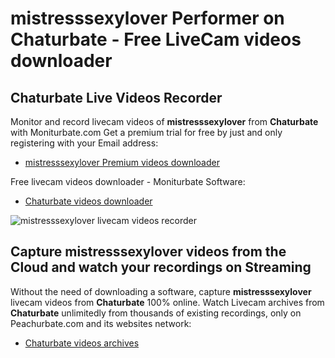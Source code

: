 # mistresssexylover Performer on Chaturbate - Free LiveCam videos downloader

## Chaturbate Live Videos Recorder

Monitor and record livecam videos of **mistresssexylover** from **Chaturbate** with Moniturbate.com
Get a premium trial for free by just and only registering with your Email address:
* [mistresssexylover Premium videos downloader](https://moniturbate.com/request-demo-licence-key.html)

Free livecam videos downloader - Moniturbate Software:
* [Chaturbate videos downloader](https://moniturbate.com/moniturbate-download-software.html)

![mistresssexylover livecam videos recorder](https://peachurnet.com/templates/moniturbate-software.png)


## Capture mistresssexylover videos from the Cloud and watch your recordings on Streaming

Without the need of downloading a software, capture **mistresssexylover** livecam videos from **Chaturbate** 100% online.
Watch Livecam archives from **Chaturbate** unlimitedly from thousands of existing recordings, only on Peachurbate.com and its websites network:
* [Chaturbate videos archives](https://peachurnet.com/)